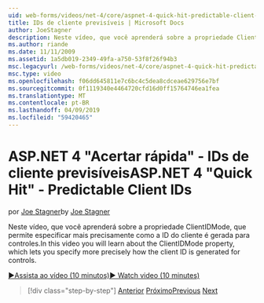 ```yaml
---
uid: web-forms/videos/net-4/core/aspnet-4-quick-hit-predictable-client-ids
title: IDs de cliente previsíveis | Microsoft Docs
author: JoeStagner
description: Neste vídeo, que você aprenderá sobre a propriedade ClientIDMode, que permite especificar mais precisamente como a ID do cliente é gerada para controles.
ms.author: riande
ms.date: 11/11/2009
ms.assetid: 1a5db019-2349-49fa-a750-53f8f26f94b3
msc.legacyurl: /web-forms/videos/net-4/core/aspnet-4-quick-hit-predictable-client-ids
msc.type: video
ms.openlocfilehash: f06dd645811e7c6bc4c5dea8cdceae629756e7bf
ms.sourcegitcommit: 0f1119340e4464720cfd16d0ff15764746ea1fea
ms.translationtype: MT
ms.contentlocale: pt-BR
ms.lasthandoff: 04/09/2019
ms.locfileid: "59420465"
---
```

# <a name="aspnet-4-quick-hit---predictable-client-ids"></a><span data-ttu-id="3e549-103">ASP.NET 4 "Acertar rápida" - IDs de cliente previsíveis</span><span class="sxs-lookup"><span data-stu-id="3e549-103">ASP.NET 4 "Quick Hit" - Predictable Client IDs</span></span>

<span data-ttu-id="3e549-104">por [Joe Stagner](https://github.com/JoeStagner)</span><span class="sxs-lookup"><span data-stu-id="3e549-104">by [Joe Stagner](https://github.com/JoeStagner)</span></span>

<span data-ttu-id="3e549-105">Neste vídeo, que você aprenderá sobre a propriedade ClientIDMode, que permite especificar mais precisamente como a ID do cliente é gerada para controles.</span><span class="sxs-lookup"><span data-stu-id="3e549-105">In this video you will learn about the ClientIDMode property, which lets you specify more precisely how the client ID is generated for controls.</span></span> 

[<span data-ttu-id="3e549-106">&#9654;Assista ao vídeo (10 minutos)</span><span class="sxs-lookup"><span data-stu-id="3e549-106">&#9654; Watch video (10 minutes)</span></span>](https://channel9.msdn.com/Blogs/ASP-NET-Site-Videos/aspnet-4-quick-hit-predictable-client-ids)

> [!div class="step-by-step"]
> <span data-ttu-id="3e549-107">[Anterior](aspnet-4-quick-hit-clean-webconfig-files.md)
> [Próximo](aspnet-4-quick-hit-the-htmlencoder-utility-method.md)</span><span class="sxs-lookup"><span data-stu-id="3e549-107">[Previous](aspnet-4-quick-hit-clean-webconfig-files.md)
[Next](aspnet-4-quick-hit-the-htmlencoder-utility-method.md)</span></span>
